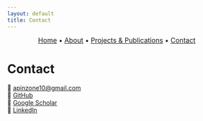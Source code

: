 ```yaml
---
layout: default
title: Contact
---
```


<div style="text-align:center; font-size: 1.1em; margin-bottom: 1.5em;">
  <a href="/">Home</a> • 
  <a href="/about">About</a> • 
  <a href="/projects">Projects & Publications</a> • 
  <a href="/contact">Contact</a>
</div>

# Contact

📧 apinzone10@gmail.com  
🔗 [GitHub](https://github.com/APinzone-Pursuit)  
🔗 [Google Scholar](https://scholar.google.com/citations?user=GMi1gHsAAAAJ&hl=en&oi=ao)  
🔗 [LinkedIn](https://www.linkedin.com/in/YOURPROFILE)
